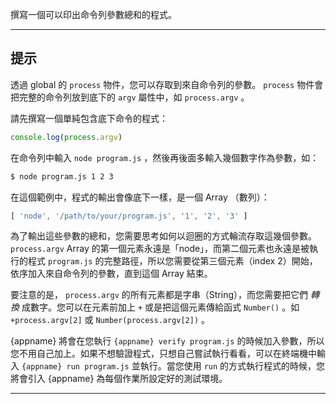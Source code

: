 撰寫一個可以印出命令列參數總和的程式。

----------------------------------------------------------------------
## 提示

透過 global 的 `process` 物件，您可以存取到來自命令列的參數。 `process` 物件會把完整的命令列放到底下的 `argv` 屬性中，如 `process.argv` 。

請先撰寫一個單純包含底下命令的程式：

```js
console.log(process.argv)
```

在命令列中輸入 `node program.js` ，然後再後面多輸入幾個數字作為參數，如：

```sh
$ node program.js 1 2 3
```

在這個範例中，程式的輸出會像底下一樣，是一個 Array （數列）：


```js
[ 'node', '/path/to/your/program.js', '1', '2', '3' ]
```

為了輸出這些參數的總和，您需要思考如何以迴圈的方式輪流存取這幾個參數。`process.argv` Array 的第一個元素永遠是「node」，而第二個元素也永遠是被執行的程式 `program.js` 的完整路徑，所以您需要從第三個元素（index 2）開始，依序加入來自命令列的參數，直到這個 Array 結束。

要注意的是， `process.argv` 的所有元素都是字串（String），而您需要把它們 *轉換* 成數字。您可以在元素前加上 `+` 或是把這個元素傳給函式 `Number()` 。如 `+process.argv[2]` 或 `Number(process.argv[2])` 。

{appname} 將會在您執行 `{appname} verify program.js` 的時候加入參數，所以您不用自己加上。如果不想驗證程式，只想自己嘗試執行看看，可以在終端機中輸入 `{appname} run program.js` 並執行。當您使用 `run` 的方式執行程式的時候，您將會引入 {appname} 為每個作業所設定好的測試環境。

----------------------------------------------------------------------
